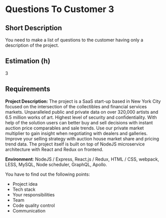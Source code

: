 # Questions To Customer 3

## Short Description

You need to make a list of questions to the customer having only a description of the project.

## Estimation (h)

3

## Requirements

**Project Description:** The project is a SaaS start-up based in New York City focused on the intersection of the
collectibles and financial services markets. Unparalleled public and private data on over 320,000 artists and 6.5
million works of art. Highest level of security and confidentiality. With help of the solution users can better buy and
sell decisions with instant auction price comparables and sale trends. Use our private market multiplier to gain insight
when negotiating with dealers and galleries. Improve your selling strategy with auction house market share and pricing
trend data. The project itself is built on top of NodeJS microservice architecture with React and Redux on frontend.

**Environment**: NodeJS / Express, React.js / Redux, HTML / CSS, webpack, LESS, MySQL, Node scheduler, GraphQL, Apollo.

You have to find out the following points:

* Project idea
* Tech stack
* Your responsibilities
* Team
* Code quality control
* Communication

